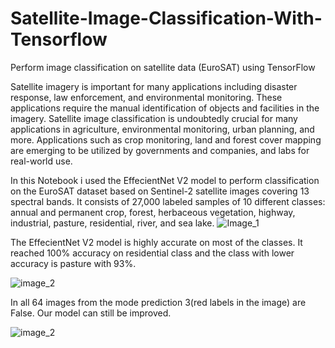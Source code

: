 # Satellite-Image-Classification-With-Tensorflow
 Perform image classification on satellite data (EuroSAT) using TensorFlow
 
 Satellite imagery is important for many applications including disaster response, law enforcement, and environmental monitoring. These applications require the manual identification of objects and facilities in the imagery.
Satellite image classification is undoubtedly crucial for many applications in agriculture, environmental monitoring, urban planning, and more. Applications such as crop monitoring, land and forest cover mapping are emerging to be utilized by governments and companies, and labs for real-world use.

In this Notebook i used the EffecientNet V2 model to perform classification on the EuroSAT dataset based on Sentinel-2 satellite images covering 13 spectral bands. It consists of 27,000 labeled samples of 10 different classes: annual and permanent crop, forest, herbaceous vegetation, highway, industrial, pasture, residential, river, and sea lake.
![Image_1](https://github.com/Overlrd/Satellite-Image-Classification-With-Tensorflow/blob/main/class_samples.png)

The EffecientNet V2 model is highly accurate on most of the classes.
It reached 100% accuracy on residential class and the class with lower accuracy is pasture with 93%.

![image_2](https://github.com/Overlrd/Satellite-Image-Classification-With-Tensorflow/blob/main/confusion-matrix.png)




In all 64 images from the mode prediction 3(red labels in the image) are False.
Our model can still be improved.


![image_2](https://github.com/Overlrd/Satellite-Image-Classification-With-Tensorflow/blob/main/predicted-sample-images.png)

